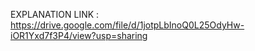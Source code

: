 EXPLANATION LINK : https://drive.google.com/file/d/1jotpLbInoQ0L25OdyHw-iOR1Yxd7f3P4/view?usp=sharing
